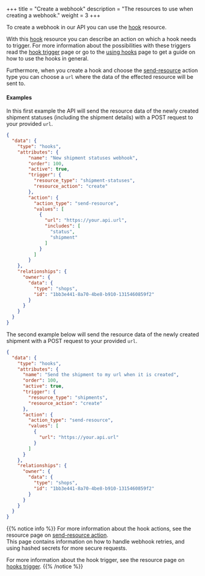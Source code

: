 +++
title = "Create a webhook"
description = "The resources to use when creating a webhook."
weight = 3
+++

To create a webhook in our API you can use the [hook](/api/resources/hooks) resource.

With this [hook](/api/resources/hooks) resource you can describe an action on which a hook needs to trigger. 
For more information about the possibilities with these triggers read the [hook trigger](/api/resources/hooks/trigger) page
or go to the [using hooks](/api/using-hooks) page to get a guide on how to use the hooks in general.

Furthermore, when you create a hook and choose the [send-resource](/api/resources/hooks/action/#send-resource) action type you can choose a `url` where the data of the effected resource will be sent to. 

#### Examples
In this first example the API will send the resource data of the newly created shipment statuses (including the shipment details) with a POST request to your provided `url`. 
```json
{
  "data": {
    "type": "hooks",
    "attributes": {
        "name": "New shipment statuses webhook",
        "order": 100,
        "active": true,
        "trigger": {
          "resource_type": "shipment-statuses",
          "resource_action": "create"
        },
        "action": {
          "action_type": "send-resource",
          "values": [
            {
              "url": "https://your.api.url",
              "includes": [
                "status",
                "shipment"
              ]
            }
          ]
        }
    },
    "relationships": {
      "owner": {
        "data": {
          "type": "shops",
          "id": "1bb3e441-8a70-4be8-b910-1315460859f2"
        }
      }
    }
  }
}
```

The second example below will send the resource data of the newly created shipment with a POST request to your provided `url`. 
```json
{
  "data": {
    "type": "hooks",
    "attributes": {
      "name": "Send the shipment to my url when it is created",
      "order": 100,
      "active": true,
      "trigger": {
        "resource_type": "shipments",
        "resource_action": "create"
      },
      "action": {
        "action_type": "send-resource",
        "values": [
          {            
            "url": "https://your.api.url"
          }
        ]
      }
    },
    "relationships": {
      "owner": {
        "data": {
          "type": "shops",
          "id": "1bb3e441-8a70-4be8-b910-1315460859f2"
        }
      }
    }
  }
}
```
{{% notice info %}}
For more information about the hook actions, see the resource page on [send-resource action](/api/resources/hooks/action/#send-resource).   
This page contains information on how to handle webhook retries, and using hashed secrets for more secure requests.

For more information about the hook trigger, see the resource page on [hooks trigger](/api/resources/hooks/trigger).
{{% /notice %}}
